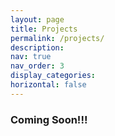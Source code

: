 ```yaml
---
layout: page
title: Projects
permalink: /projects/
description:
nav: true
nav_order: 3
display_categories:
horizontal: false
---
```


### Coming Soon!!!
